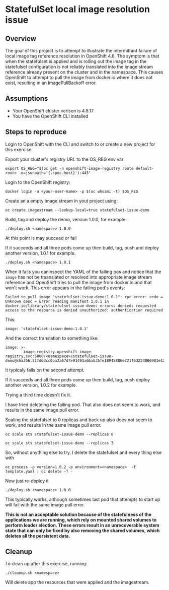 # StatefulSet local image resolution issue
## Overview
The goal of this project is to attempt to illustrate the intermittant failure of local image tag reference resolution in OpenShift 4.8.  The symptom is that when the statefulset is applied and is rolling out the image tag in the statefulset configuration is not reliably translated into the image stream reference already present on the cluster and in the namespace.  This causes OpenShift to attempt to pull the image from docker.io where it does not exist, resulting in an ImagePullBackoff error.

## Assumptions
- Your OpenShift cluster verison is 4.8.17
- You have the OpenShift CLI installed

## Steps to reproduce

Login to OpenShift with the CLI and switch to or create a new project for this exercise.

Export your cluster's registry URL to the OS_REG env var
```
export OS_REG="$(oc get -n openshift-image-registry route default-route -o=jsonpath='{.spec.host}'):443"
```

Login to the OpenShift registry: 
```
docker login -u <your-user-name> -p $(oc whoami -t) $OS_REG
```

Create an a empty image stream in yout project using:
```
oc create imagestream --lookup-local=true statefulset-issue-demo
```

Build, tag and deploy the demo, version 1.0.0, for example:
```
./deploy.sh <namespace> 1.0.0
```
At this point is may succeed or fail

If it succeeds and all three pods come up then build, tag, push and deploy another version, 1.0.1 for example.

```
./deploy.sh <namespace> 1.0.1
```

When it fails you caninspect the YAML of the failing pos and notice that the `image` has not be trsanslated or resolved into appropriate image stream reference and OpenShift tries to pull the image from docker.io and that won't work. This error appears in the failing pod's events:

```
Failed to pull image "statefulset-issue-demo:1.0.1": rpc error: code = Unknown desc = Error reading manifest 1.0.1 in docker.io/library/statefulset-issue-demo: errors: denied: requested access to the resource is denied unauthorized: authentication required 
```

This:

```
image: 'statefulset-issue-demo:1.0.1'
```

And the correct translation to something like:

```
image: >-
        image-registry.openshift-image-registry.svc:5000/<namespace>/statefulset-issue-demo@sha256:51fd03cc0aa2a67d7e91491a66ab35fe18945886e721f63223086981e12adf6d
```

It typicaly fails on the second attempt.  

If it succeeds and all three pods come up then build, tag, push deploy another version, 1.0.2 for example. 

Trying a third time doesn't fix it.

I have tried deleteing the failing pod.  That also does not seem to work, and results in the same image pull error.

Scaling the statefulset to 0 replicas and back up also does not seem to work, and results in the same image pull error.

```
oc scale sts statefulset-issue-demo --replicas 0

oc scale sts statefulset-issue-demo --replicas 3
```

So, without anything else to try, I delete the statefulset and every thing else with 

```
oc process -p version=1.0.2 -p environment=<namespace>  -f template.yaml | oc delete -f - 
```

Now just re-deploy it

```
./deploy.sh <namespace> 1.0.0 
```

This typically works, although sometimes last pod that attempts to start up will fail with the same image pull error.

**This is not an acceptable solution because of the statefulness of the applications we are running, which rely on mounted shared volumes to perform leader election. These errors result in an unrecoverable system state that can only be fixed by also removing the shared volumes, which deletes all the persistent data.**


## Cleanup
To clean up after this exercise, running:
```
./cleanup.sh <namespace>
```
Will delete app the resources that were applied and the imagestream.